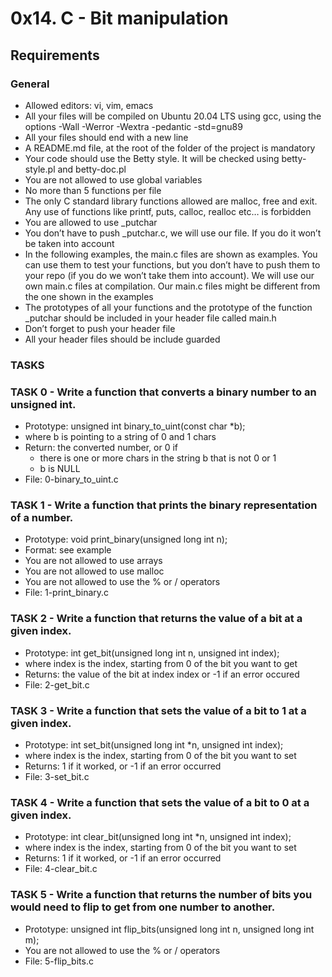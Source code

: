 # 0x14. C - Bit manipulation

## Requirements
### General
- Allowed editors: vi, vim, emacs
- All your files will be compiled on Ubuntu 20.04 LTS using gcc, using the options -Wall -Werror -Wextra -pedantic -std=gnu89
- All your files should end with a new line
- A README.md file, at the root of the folder of the project is mandatory
- Your code should use the Betty style. It will be checked using betty-style.pl and betty-doc.pl
- You are not allowed to use global variables
- No more than 5 functions per file
- The only C standard library functions allowed are malloc, free and exit. Any use of functions like printf, puts, calloc, realloc etc… is forbidden
- You are allowed to use _putchar
- You don’t have to push _putchar.c, we will use our file. If you do it won’t be taken into account
- In the following examples, the main.c files are shown as examples. You can use them to test your functions, but you don’t have to push them to your repo (if you do we won’t take them into account). We will use our own main.c files at compilation. Our main.c files might be different from the one shown in the examples
- The prototypes of all your functions and the prototype of the function _putchar should be included in your header file called main.h
- Don’t forget to push your header file
- All your header files should be include guarded

### TASKS

### TASK 0 - Write a function that converts a binary number to an unsigned int.
- Prototype: unsigned int binary_to_uint(const char *b);
- where b is pointing to a string of 0 and 1 chars
- Return: the converted number, or 0 if
	- there is one or more chars in the string b that is not 0 or 1
	- b is NULL
- File: 0-binary_to_uint.c

### TASK 1 - Write a function that prints the binary representation of a number.
- Prototype: void print_binary(unsigned long int n);
- Format: see example
- You are not allowed to use arrays
- You are not allowed to use malloc
- You are not allowed to use the % or / operators
- File: 1-print_binary.c

### TASK 2 - Write a function that returns the value of a bit at a given index.
- Prototype: int get_bit(unsigned long int n, unsigned int index);
- where index is the index, starting from 0 of the bit you want to get
- Returns: the value of the bit at index index or -1 if an error occured
- File: 2-get_bit.c

### TASK 3 - Write a function that sets the value of a bit to 1 at a given index.
- Prototype: int set_bit(unsigned long int *n, unsigned int index);
- where index is the index, starting from 0 of the bit you want to set
- Returns: 1 if it worked, or -1 if an error occurred
- File: 3-set_bit.c

### TASK 4 - Write a function that sets the value of a bit to 0 at a given index.
- Prototype: int clear_bit(unsigned long int *n, unsigned int index);
- where index is the index, starting from 0 of the bit you want to set
- Returns: 1 if it worked, or -1 if an error occurred
- File: 4-clear_bit.c

### TASK 5 - Write a function that returns the number of bits you would need to flip to get from one number to another.
- Prototype: unsigned int flip_bits(unsigned long int n, unsigned long int m);
- You are not allowed to use the % or / operators
- File: 5-flip_bits.c 
